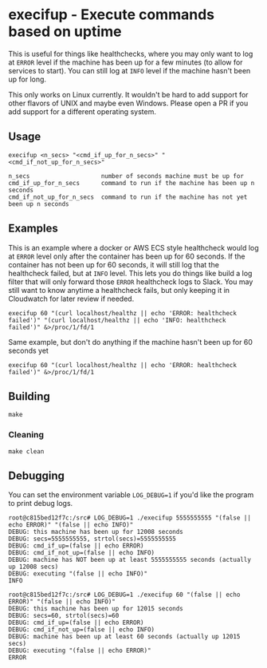 # execifup - Execute commands based on uptime

This is useful for things like healthchecks, where you may only want to log at `ERROR` level if the machine
has been up for a few minutes (to allow for services to start).  You can still log at `INFO` level if the 
machine hasn't been up for long.

This only works on Linux currently.  It wouldn't be hard to add support for other flavors of UNIX and maybe even Windows.
Please open a PR if you add support for a different operating system.

## Usage

```
execifup <n_secs> "<cmd_if_up_for_n_secs>" "<cmd_if_not_up_for_n_secs>"

n_secs                    number of seconds machine must be up for
cmd_if_up_for_n_secs      command to run if the machine has been up n seconds
cmd_if_not_up_for_n_secs  command to run if the machine has not yet been up n seconds
```

## Examples

This is an example where a docker or AWS ECS style healthcheck would log at `ERROR` level only after the 
container has been up for 60 seconds.  If the container has not been up for 60 seconds, it will still log
that the healthcheck failed, but at `INFO` level.  This lets you do things like build a log filter that will only
forward those `ERROR` healthcheck logs to Slack.  You may still want to know anytime a healthcheck fails, but only
keeping it in Cloudwatch for later review if needed.


```
execifup 60 "(curl localhost/healthz || echo 'ERROR: healthcheck failed')" "(curl localhost/healthz || echo 'INFO: healthcheck failed')" &>/proc/1/fd/1
```

Same example, but don't do anything if the machine hasn't been up for 60 seconds yet
```
execifup 60 "(curl localhost/healthz || echo 'ERROR: healthcheck failed')" &>/proc/1/fd/1
```

## Building

```
make
```

### Cleaning

```
make clean
```

## Debugging

You can set the environment variable `LOG_DEBUG=1` if you'd like the program to print debug logs.

```
root@c815bed12f7c:/src# LOG_DEBUG=1 ./execifup 5555555555 "(false || echo ERROR)" "(false || echo INFO)"
DEBUG: this machine has been up for 12008 seconds
DEBUG: secs=5555555555, strtol(secs)=5555555555
DEBUG: cmd_if_up=(false || echo ERROR)
DEBUG: cmd_if_not_up=(false || echo INFO)
DEBUG: machine has NOT been up at least 5555555555 seconds (actually up 12008 secs)
DEBUG: executing "(false || echo INFO)"
INFO

root@c815bed12f7c:/src# LOG_DEBUG=1 ./execifup 60 "(false || echo ERROR)" "(false || echo INFO)"
DEBUG: this machine has been up for 12015 seconds
DEBUG: secs=60, strtol(secs)=60
DEBUG: cmd_if_up=(false || echo ERROR)
DEBUG: cmd_if_not_up=(false || echo INFO)
DEBUG: machine has been up at least 60 seconds (actually up 12015 secs)
DEBUG: executing "(false || echo ERROR)"
ERROR
```
